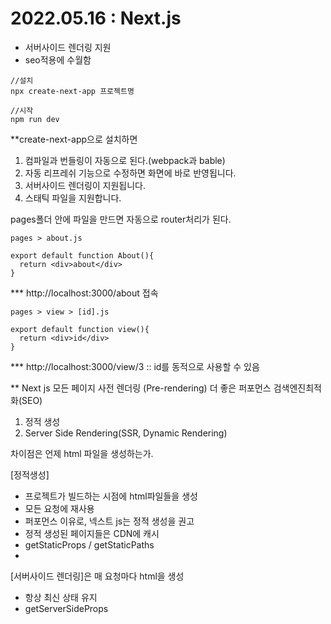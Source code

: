# 2022.05.16 : Next.js 

- 서버사이드 렌더링 지원 
- seo적용에 수월함 


```
//설치
npx create-next-app 프로젝트명

//시작
npm run dev 
```

**create-next-app으로 설치하면 
1. 컴파일과 번들링이 자동으로 된다.(webpack과 bable)
2. 자동 리프레쉬 기능으로 수정하면 화면에 바로 반영됩니다. 
3. 서버사이드 렌더링이 지원됩니다. 
4. 스태틱 파일을 지원합니다. 

pages폴더 안에 파일을 만드면 자동으로 router처리가 된다. 


```
pages > about.js 

export default function About(){
  return <div>about</div>
}

```
*** http://localhost:3000/about 접속



```
pages > view > [id].js

export default function view(){
  return <div>id</div>
}
```
*** http://localhost:3000/view/3 :: id를 동적으로 사용할 수 있음

** Next js 모든 페이지 사전 렌더링 (Pre-rendering)
더 좋은 퍼포먼스
검색엔진최적화(SEO)
1. 정적 생성 
2. Server Side Rendering(SSR, Dynamic Rendering)

차이점은 언제 html 파일을 생성하는가.

[정적생성]
- 프로젝트가 빌드하는 시점에 html파일들을 생성 
- 모든 요청에 재사용
- 퍼포먼스 이유로, 넥스트 js는 정적 생성을 권고
- 정적 생성된 페이지들은 CDN에 캐시
- getStaticProps / getStaticPaths 
-
[서버사이드 렌더링]은 매 요청마다 html을 생성
- 항상 최신 상태 유지
- getServerSideProps
